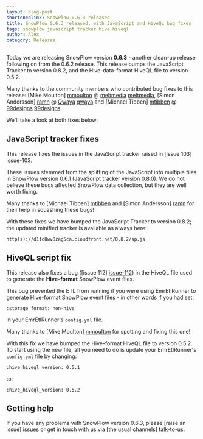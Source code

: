 ```yaml
---
layout: blog-post
shortenedlink: SnowPlow 0.6.3 released
title: SnowPlow 0.6.3 released, with JavaScript and HiveQL bug fixes
tags: snowplow javascript tracker hive hiveql
author: Alex
category: Releases
---
```


Today we are releasing SnowPlow version **0.6.3** - another clean-up release following on from the 0.6.2 release. This release bumps the JavaScript Tracker to version 0.8.2, and the Hive-data-format HiveQL file to version 0.5.2.

Many thanks to the community members who contributed bug fixes to this release: [Mike Moulton] [mmoulton] @ [meltmedia] [meltmedia], [Simon Andersson] [ramn] @ [Qwaya] [qwaya] and [Michael Tibben] [mtibben] @ [99designs] [99designs].

We'll take a look at both fixes below:

<!--more-->

## JavaScript tracker fixes

This release fixes the issues in the JavaScript tracker raised in [issue 103] [issue-103].

These issues stemmed from the splitting of the JavaScript into multiple files in SnowPlow version 0.6.1 (JavaScript tracker version 0.8.0). We do not believe these bugs affected SnowPlow data collection, but they are well worth fixing.

Many thanks to [Michael Tibben] [mtibben] and [Simon Andersson] [ramn] for their help in squashing these bugs!

With these fixes we have bumped the JavaScript Tracker to version 0.8.2; the updated minified tracker is available as always here:

    http(s)://d1fc8wv8zag5ca.cloudfront.net/0.8.2/sp.js

## HiveQL script fix

This release also fixes a bug ([issue 112] [issue-112]) in the HiveQL file used to generate the **Hive-format** SnowPlow event files.

This bug prevented the ETL from running if you were using EmrEtlRunner to generate Hive-format SnowPlow event files - in other words if you had set:

    :storage_format: non-hive

in your EmrEtlRunner's `config.yml` file.

Many thanks to [Mike Moulton] [mmoulton] for spotting and fixing this one!

With this fix we have bumped the Hive-format HiveQL file to version 0.5.2. To start using the new file, all you need to do is update your EmrEtlRunner's `config.yml` file by changing:

    :hive_hiveql_version: 0.5.1

to:

    :hive_hiveql_version: 0.5.2

## Getting help

If you have any problems with SnowPlow version 0.6.3, please [raise an issue] [issues] or get in touch with us via [the usual channels] [talk-to-us].

[issue-103]: https://github.com/snowplow/snowplow/issues/103
[issue-112]: https://github.com/snowplow/snowplow/pull/112

[mmoulton]: https://github.com/mmoulton
[meltmedia]: http://meltmedia.com/
[ramn]: https://github.com/ramn
[qwaya]: http://www.qwaya.com
[mtibben]: https://github.com/mtibben
[99designs]: http://99designs.com

[issues]: https://github.com/snowplow/snowplow/issues
[talk-to-us]: https://github.com/snowplow/snowplow/wiki/Talk-to-us